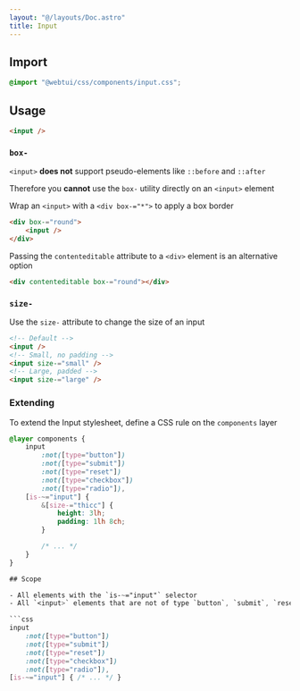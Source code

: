 ```yaml
---
layout: "@/layouts/Doc.astro"
title: Input
---
```


## Import

```css
@import "@webtui/css/components/input.css";
```

## Usage

```html
<input />
```

### `box-`

`<input>` **does not** support pseudo-elements like `::before` and `::after`

Therefore you **cannot** use the `box-` utility directly on an `<input>` element

Wrap an `<input>` with a `<div box-="*">` to apply a box border

```html
<div box-="round">
    <input />
</div>
```

Passing the `contenteditable` attribute to a `<div>` element is an alternative option

```html
<div contenteditable box-="round"></div>
```

### `size-`

Use the `size-` attribute to change the size of an input

```html
<!-- Default -->
<input />
<!-- Small, no padding -->
<input size-="small" />
<!-- Large, padded -->
<input size-="large" />
```

### Extending

To extend the Input stylesheet, define a CSS rule on the `components` layer

```css
@layer components {
    input
        :not([type="button"])
        :not([type="submit"])
        :not([type="reset"])
        :not([type="checkbox"])
        :not([type="radio"]),
    [is-~="input"] {
        &[size-="thicc"] {
            height: 3lh;
            padding: 1lh 8ch;
        }

        /* ... */
    }
}

## Scope

- All elements with the `is-~="input"` selector
- All `<input>` elements that are not of type `button`, `submit`, `reset`, `checkbox`, or `radio`

```css
input
    :not([type="button"])
    :not([type="submit"])
    :not([type="reset"])
    :not([type="checkbox"])
    :not([type="radio"]),
[is-~="input"] { /* ... */ }
```
